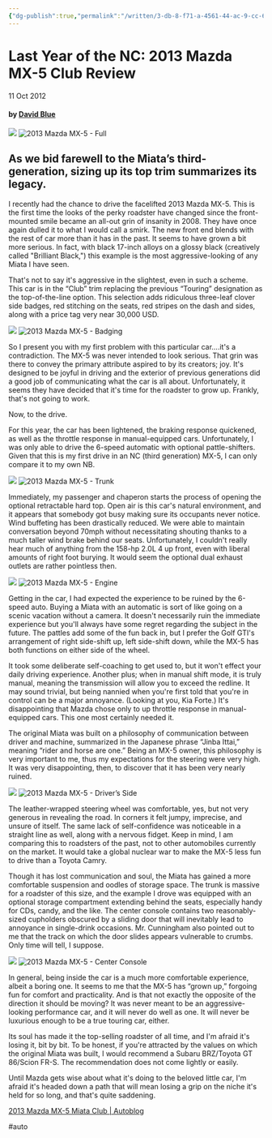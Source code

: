 ```yaml
---
{"dg-publish":true,"permalink":"/written/3-db-8-f71-a-4561-44-ac-9-cc-6-e54-a2-e25-bcd-1/","dgHomeLink":true,"dgPassFrontmatter":false}
---
```


# Last Year of the NC: 2013 Mazda MX-5 Club Review
11 Oct 2012
#### by [David Blue](http://twitter.com/neoyokel)

![](Last%20Year%20of%20the%20NC%202013%20Mazda%20MX-5%20Club%20Review/IMG_9562.JPG)
![2013 Mazda MX-5 - Full](https://i.snap.as/RIl7x6g.jpeg)
## As we bid farewell to the Miata’s third-generation, sizing up its top trim summarizes its legacy.
I recently had the chance to drive the facelifted 2013 Mazda MX-5. This is the first time the looks of the perky roadster have changed since the front-mounted smile became an all-out grin of insanity in 2008. They have once again dulled it to what I would call a smirk. The new front end blends with the rest of car more than it has in the past. It seems to have grown a bit more serious. In fact, with black 17-inch alloys on a glossy black (creatively called "Brilliant Black,") this example is the most aggressive-looking of any Miata I have seen.

That's not to say it's aggressive in the slightest, even in such a scheme. This car is in the “Club” trim replacing the previous “Touring” designation as the top-of-the-line option. This selection adds ridiculous three-leaf clover side badges, red stitching on the seats, red stripes on the dash and sides, along with a price tag very near 30,000 USD.
 
![](Last%20Year%20of%20the%20NC%202013%20Mazda%20MX-5%20Club%20Review/IMG_9563.JPG)
![2013 Mazda MX-5 - Badging](https://i.snap.as/edJ18j9.jpeg)

So I present you with my first problem with this particular car....it's a contradiction. The MX-5 was never intended to look serious. That grin was there to convey the primary attribute aspired to by its creators; joy. It's designed to be joyful in driving and the exterior of previous generations did a good job of communicating what the car is all about. Unfortunately, it seems they have decided that it's time for the roadster to grow up. Frankly, that's not going to work.

Now, to the drive.

For this year, the car has been lightened, the braking response quickened, as well as the throttle response in manual-equipped cars. Unfortunately, I was only able to drive the 6-speed automatic with optional pattle-shifters. Given that this is my first drive in an NC (third generation) MX-5, I can only compare it to my own NB.

![](Last%20Year%20of%20the%20NC%202013%20Mazda%20MX-5%20Club%20Review/IMG_9570.JPG)
![2013 Mazda MX-5 - Trunk](https://i.snap.as/AwmhWqh.jpeg)

Immediately, my passenger and chaperon starts the process of opening the optional retractable hard top. Open air is this car's natural environment, and it appears that somebody got busy making sure its occupants never notice. Wind buffeting has been drastically reduced. We were able to maintain conversation beyond 70mph without necessitating shouting thanks to a much taller wind brake behind our seats. Unfortunately, I couldn't really hear much of anything from the 158-hp 2.0L 4 up front, even with liberal amounts of right foot burying. It would seem the optional dual exhaust outlets are rather pointless then.

![](Last%20Year%20of%20the%20NC%202013%20Mazda%20MX-5%20Club%20Review/IMG_9566.JPG)
![2013 Mazda MX-5 - Engine](https://i.snap.as/jF3z0Qc.jpeg)

Getting in the car, I had expected the experience to be ruined by the 6-speed auto. Buying a Miata with an automatic is sort of like going on a scenic vacation without a camera. It doesn't necessarily ruin the immediate experience but you'll always have some regret regarding the subject in the future. The pattles add some of the fun back in, but I prefer the Golf GTI's arrangement of right side-shift up, left side-shift down, while the MX-5 has both functions on either side of the wheel.

It took some deliberate self-coaching to get used to, but it won't effect your daily driving experience. Another plus; when in manual shift mode, it is truly manual, meaning the transmission will allow you to exceed the redline. It may sound trivial, but being nannied when you're first told that you're in control can be a major annoyance. (Looking at you, Kia Forte.) It's disappointing that Mazda chose only to up throttle response in manual-equipped cars. This one most certainly needed it.

The original Miata was built on a philosophy of communication between driver and machine, summarized in the Japanese phrase “Jinba Ittai,” meaning “rider and horse are one.” Being an MX-5 owner, this philosophy is very important to me, thus my expectations for the steering were very high. It was very disappointing, then, to discover that it has been very nearly ruined.

![](Last%20Year%20of%20the%20NC%202013%20Mazda%20MX-5%20Club%20Review/IMG_9568.JPG)
![2013 Mazda MX-5 - Driver’s Side](https://i.snap.as/dLg41pi.jpeg)

The leather-wrapped steering wheel was comfortable, yes, but not very generous in revealing the road. In corners it felt jumpy, imprecise, and unsure of itself. The same lack of self-confidence was noticeable in a straight line as well, along with a nervous fidget. Keep in mind, I am comparing this to roadsters of the past, not to other automobiles currently on the market. It would take a global nuclear war to make the MX-5 less fun to drive than a Toyota Camry.

Though it has lost communication and soul, the Miata has gained a more comfortable suspension and oodles of storage space. The trunk is massive for a roadster of this size, and the example I drove was equipped with an optional storage compartment extending behind the seats, especially handy for CDs, candy, and the like. The center console contains two reasonably-sized cupholders obscured by a sliding door that will inevitably lead to annoyance in single-drink occasions. Mr. Cunningham also pointed out to me that the track on which the door slides appears vulnerable to crumbs. Only time will tell, I suppose.

![](Last%20Year%20of%20the%20NC%202013%20Mazda%20MX-5%20Club%20Review/IMG_9571.JPG)
![2013 Mazda MX-5 - Center Console](https://i.snap.as/fTXsEEn.jpeg)

In general, being inside the car is a much more comfortable experience, albeit a boring one. It seems to me that the MX-5 has “grown up,” forgoing fun for comfort and practicality. And is that not exactly the opposite of the direction it should be moving? It was never meant to be an aggressive-looking performance car, and it will never do well as one. It will never be luxurious enough to be a true touring car, either.

Its soul has made it the top-selling roadster of all time, and I'm afraid it's losing it, bit by bit. To be honest, if you're attracted by the values on which the original Miata was built, I would recommend a Subaru BRZ/Toyota GT 86/Scion FR-S. The recommendation does not come lightly or easily.

Until Mazda gets wise about what it's doing to the beloved little car, I'm afraid it's headed down a path that will mean losing a grip on the niche it's held for so long, and that's quite saddening.
 
[2013 Mazda MX-5 Miata Club | Autoblog](https://www.autoblog.com/2012/11/20/2013-mazda-mx-5-miata-club/)

#auto